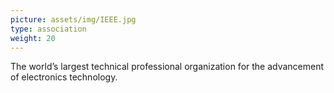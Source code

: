 ```yaml
---
picture: assets/img/IEEE.jpg
type: association
weight: 20
---
```


The world’s largest technical professional organization for the advancement of electronics technology.